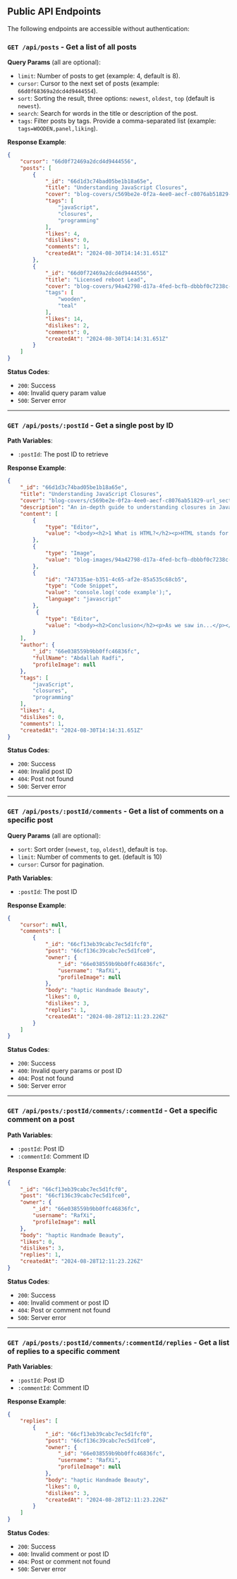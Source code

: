 ## Public API Endpoints

The following endpoints are accessible without authentication:

### `GET /api/posts` - Get a list of all posts

**Query Params** (all are optional):
- `limit`: Number of posts to get (example: 4, default is 8).
- `cursor`: Cursor to the next set of posts (example: `66d0f68369a2dcd4d9444554`).
- `sort`: Sorting the result, three options: `newest`, `oldest`, `top` (default is `newest`).
- `search`: Search for words in the title or description of the post.
- `tags`: Filter posts by tags. Provide a comma-separated list (example: `tags=WOODEN,panel,liking`).

**Response Example**:
```json
{
    "cursor": "66d0f72469a2dcd4d9444556",
    "posts": [
        {
            "_id": "66d1d3c74bad05be1b18a65e",
            "title": "Understanding JavaScript Closures",
            "cover": "blog-covers/c569be2e-0f2a-4ee0-aecf-c8076ab51829-url_sections.png",
            "tags": [
                "javaScript",
                "closures",
                "programming"
            ],
            "likes": 4,
            "dislikes": 0,
            "comments": 1,
            "createdAt": "2024-08-30T14:14:31.651Z"
        },
        {
            "_id": "66d0f72469a2dcd4d9444556",
            "title": "Licensed reboot Lead",
            "cover": "blog-covers/94a42798-d17a-4fed-bcfb-dbbbf0c7238c-Screenshot from 2024-07-11 19-18-19.png"
            "tags": [
                "wooden",
                "teal"
            ],
            "likes": 14,
            "dislikes": 2,
            "comments": 0,
            "createdAt": "2024-08-30T14:14:31.651Z"
        }
    ]
}
```

**Status Codes**:
- `200`: Success
- `400`: Invalid query param value
- `500`: Server error

---

### `GET /api/posts/:postId` - Get a single post by ID

**Path Variables**:
- `:postId`: The post ID to retrieve

**Response Example**:
```json
{
    "_id": "66d1d3c74bad05be1b18a65e",
    "title": "Understanding JavaScript Closures",
    "cover": "blog-covers/c569be2e-0f2a-4ee0-aecf-c8076ab51829-url_sections.png",
    "description": "An in-depth guide to understanding closures in JavaScript.",
    "content": [
        {
            "type": "Editor",
            "value": "<body><h2>1 What is HTML?</h2><p>HTML stands for ...</p></body>"
        },
        {
            "type": "Image",
            "value": "blog-images/94a42798-d17a-4fed-bcfb-dbbbf0c7238c-Screenshot from 2024-07-11 19-18-19.png"
        },
        {
            "id": "747335ae-b351-4c65-af2e-85a535c68cb5",
            "type": "Code Snippet",
            "value": "console.log('code example');",
            "language": "javascript"
        },
         {
            "type": "Editor",
            "value": "<body><h2>Conclusion</h2><p>As we saw in...</p></body>"
        }
    ],
    "author": {
        "_id": "66e038559b9bb0ffc46836fc",
        "fullName": "Abdallah Radfi",
        "profileImage": null
    },
    "tags": [
        "javaScript",
        "closures",
        "programming"
    ],
    "likes": 4,
    "dislikes": 0,
    "comments": 1,
    "createdAt": "2024-08-30T14:14:31.651Z"
}
```

**Status Codes**:
- `200`: Success
- `400`: Invalid post ID
- `404`: Post not found
- `500`: Server error

---

### `GET /api/posts/:postId/comments` - Get a list of comments on a specific post

**Query Params** (all are optional):
- `sort`: Sort order (`newest`, `top`, `oldest`), default is `top`.
- `limit`: Number of comments to get. (default is 10)
- `cursor`: Cursor for pagination.

**Path Variables**:
- `:postId`: The post ID

**Response Example**:
```json
{
    "cursor": null,
    "comments": [
        {
            "_id": "66cf13eb39cabc7ec5d1fcf0",
            "post": "66cf136c39cabc7ec5d1fce0",
            "owner": {
                "_id": "66e038559b9bb0ffc46836fc",
                "username": "RafXi",
                "profileImage": null
            },
            "body": "haptic Handmade Beauty",
            "likes": 0,
            "dislikes": 3,
            "replies": 1,
            "createdAt": "2024-08-28T12:11:23.226Z"
        }
    ]
}
```

**Status Codes**:
- `200`: Success
- `400`: Invalid query params or post ID
- `404`: Post not found
- `500`: Server error

---

### `GET /api/posts/:postId/comments/:commentId` - Get a specific comment on a post

**Path Variables**:
- `:postId`: Post ID
- `:commentId`: Comment ID

**Response Example**:
```json
{
    "_id": "66cf13eb39cabc7ec5d1fcf0",
    "post": "66cf136c39cabc7ec5d1fce0",
    "owner": {
        "_id": "66e038559b9bb0ffc46836fc",
        "username": "RafXi",
        "profileImage": null
    },
    "body": "haptic Handmade Beauty",
    "likes": 0,
    "dislikes": 3,
    "replies": 1,
    "createdAt": "2024-08-28T12:11:23.226Z"
}
```

**Status Codes**:
- `200`: Success
- `400`: Invalid comment or post ID
- `404`: Post or comment not found
- `500`: Server error

---

### `GET /api/posts/:postId/comments/:commentId/replies` - Get a list of replies to a specific comment

**Path Variables**:
- `:postId`: Post ID
- `:commentId`: Comment ID

**Response Example**:
```json
{
    "replies": [
        {
            "_id": "66cf13eb39cabc7ec5d1fcf0",
            "post": "66cf136c39cabc7ec5d1fce0",
            "owner": {
                "_id": "66e038559b9bb0ffc46836fc",
                "username": "RafXi",
                "profileImage": null
            },
            "body": "haptic Handmade Beauty",
            "likes": 0,
            "dislikes": 3,
            "createdAt": "2024-08-28T12:11:23.226Z"
        }
    ]
}
```

**Status Codes**:
- `200`: Success
- `400`: Invalid comment or post ID
- `404`: Post or comment not found
- `500`: Server error